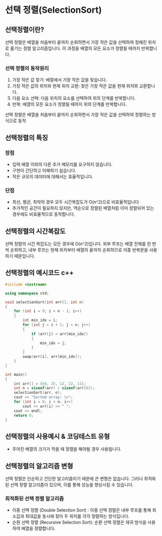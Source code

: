 # 선택 정렬(SelectionSort)

## 선택정렬이란?
선택 정렬은 배열을 처음부터 끝까지 순회하면서 가장 작은 값을 선택하여 정해진 위치로 옮기는 정렬 알고리즘입니다. 이 과정을 배열의 모든 요소가 정렬될 때까지 반복합니다.

### 선택 정렬의 동작원리
1. 가장 작은 값 찾기: 배열에서 가장 작은 값을 찾습니다.
2. 가장 작은 값의 위치와 현재 위치 교환: 찾은 가장 작은 값을 현재 위치와 교환합니다.
3. 다음 요소 선택: 다음 위치의 요소를 선택하여 위의 단계를 반복합니다.
4. 반복: 배열의 모든 요소가 정렬될 때까지 위의 단계를 반복합니다.

선택 정렬은 배열을 처음부터 끝까지 순회하면서 가장 작은 값을 선택하여 정렬하는 방식으로 동작

## 선택정렬의 특징
 ### 장점
 * 입력 배열 이외의 다른 추가 메모리를 요구하지 않습니다.
 * 구현이 간단하고 이해하기 쉽습니다.
 * 작은 규모의 데이터에 대해서는 효율적입니다.
 ### 단점
 * 최선, 평균, 최악의 경우 모두 시간복잡도가 O(n^2)으로 비효율적입니다 
 * 추가적인 공간이 필요하지 않지만, 역순으로 정렬된 배열처럼 이미 정렬되어 있는 경우에도 비효율적으로 동작합니다.

## 선택정렬의 시간복잡도
 선택 정렬의 시간 복잡도는 모든 경우에 O(n^2)입니다. 외부 루프는 배열 전체를 한 번씩 순회하고, 내부 루프는 현재 위치부터 배열의 끝까지 순회하므로 이중 반복문을 사용하기 때문입니다.

## 선택정렬의 예시코드 c++
```cpp
#include <iostream>

using namespace std;

void selectionSort(int arr[], int n) 
{
    for (int i = 0; i < n - 1; i++)
    {
        int min_idx = i;
        for (int j = i + 1; j < n; j++) 
        {
            if (arr[j] < arr[min_idx]) 
            {
                min_idx = j;
            }
        }
        swap(arr[i], arr[min_idx]);
    }
}

int main() 
{
    int arr[] = {64, 25, 12, 22, 11};
    int n = sizeof(arr) / sizeof(arr[0]);
    selectionSort(arr, n);
    cout << "Sorted array: \n";
    for (int i = 0; i < n; i++)
        cout << arr[i] << " ";
    cout << endl;
    return 0;
}
```
 
## 선택정렬의 사용예시 & 코딩테스트 유형
* 주어진 배열의 크기가 작을 때 정렬을 해야될 경우 사용됩니다.

## 선택정렬의 알고리즘 변형
선택 정렬은 단순하고 간단한 알고리즘이기 때문에 큰 변형은 없습니다. 그러나 최적화된 선택 정렬 알고리즘이 있으며, 이를 통해 성능을 향상시킬 수 있습니다.

### 최적화된 선택 정렬 알고리즘
* 이중 선택 정렬 (Double Selection Sort) : 이중 선택 정렬은 내부 루프를 통해 최소값과 최대값을 동시에 찾아 두 위치를 각각 정렬하는 방식입니다.
* 순환 선택 정렬 (Recursive Selection Sort): 순환 선택 정렬은 재귀 방식을 사용하여 배열을 정렬합니다.